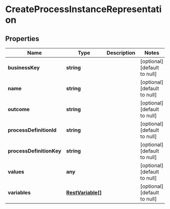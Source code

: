 # CreateProcessInstanceRepresentation

## Properties
Name | Type | Description | Notes
------------ | ------------- | ------------- | -------------
**businessKey** | **string** |  | [optional] [default to null]
**name** | **string** |  | [optional] [default to null]
**outcome** | **string** |  | [optional] [default to null]
**processDefinitionId** | **string** |  | [optional] [default to null]
**processDefinitionKey** | **string** |  | [optional] [default to null]
**values** | **any** |  | [optional] [default to null]
**variables** | [**RestVariable[]**](RestVariable.md) |  | [optional] [default to null]


